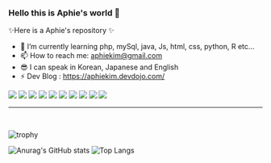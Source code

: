 ### Hello this is Aphie's world 👋


✨Here is a Aphie's repository ✨ 


- 🌱 I’m currently learning php, mySql, java, Js, html, css, python, R etc...
- 📫 How to reach me: aphiekim@gmail.com
- 😎 I can speak in Korean, Japanese and English
- ⚡ Dev Blog : https://aphiekim.devdojo.com/

<a href="" target="_blank"><img src="https://img.shields.io/badge/JavaScript-F7DF1E?style=flat-square&logo=JavaScript&logoColor=white"/></a>
<a href="" target="_blank"><img src="https://img.shields.io/badge/HTML5-E34F26?style=flat-square&logo=HTML5&logoColor=white"/></a>
<a href="" target="_blank"><img src="https://img.shields.io/badge/CSS3-1572B6?style=flat-square&logo=CSS3&logoColor=white"/></a>
<a href="" target="_blank"><img src="https://img.shields.io/badge/Java-007396?style=flat-square&logo=Java&logoColor=white"/></a>
<a href="" target="_blank"><img src="https://img.shields.io/badge/Spring-6DB33F?style=flat-square&logo=Spring&logoColor=white"/></a>
<a href="" target="_blank"><img src="https://img.shields.io/badge/Oracle-F80000?style=flat-square&logo=Oracle&logoColor=white"/></a>
<a href="" target="_blank"><img src="https://img.shields.io/badge/PHP-777BB4?style=flat-square&logo=PHP&logoColor=white"/></a>
<a href="" target="_blank"><img src="https://img.shields.io/badge/MySQL-4479A1?style=flat-square&logo=MySQL&logoColor=white"/></a>
<a href="" target="_blank"><img src="https://img.shields.io/badge/Python-3776AB?style=flat-square&logo=Python&logoColor=white"/></a>
<a href="" target="_blank"><img src="https://img.shields.io/badge/R-276DC3?style=flat-square&logo=R&logoColor=white"/></a>
<hr>
<br>

![trophy](https://github-profile-trophy.vercel.app/?username=Aphiekim)
<!-- [![Anurag's GitHub stats](https://github-readme-stats.vercel.app/api?username=Aphiekim)](https://github.com/anuraghazra/github-readme-stats) -->
![Anurag's GitHub stats](https://github-readme-stats.vercel.app/api?username=Aphiekim&hide=contribs,prs&show_icons=true&count_private=true&theme=buefy)
![Top Langs](https://github-readme-stats.vercel.app/api/top-langs/?username=Aphiekim&layout=compact)
<br>



